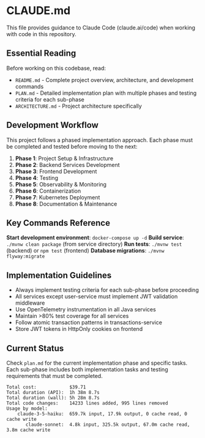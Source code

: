 # CLAUDE.md

This file provides guidance to Claude Code (claude.ai/code) when working with code in this repository.

## Essential Reading

Before working on this codebase, read:
- `README.md` - Complete project overview, architecture, and development commands
- `PLAN.md` - Detailed implementation plan with multiple phases and testing criteria for each sub-phase
- `ARCHITECTURE.md` - Project architecture specifically

## Development Workflow

This project follows a phased implementation approach. Each phase must be completed and tested before moving to the next:

1. **Phase 1**: Project Setup & Infrastructure
2. **Phase 2**: Backend Services Development  
3. **Phase 3**: Frontend Development
4. **Phase 4**: Testing
5. **Phase 5**: Observability & Monitoring
6. **Phase 6**: Containerization
7. **Phase 7**: Kubernetes Deployment
8. **Phase 8**: Documentation & Maintenance

## Key Commands Reference

**Start development environment**: `docker-compose up -d`
**Build service**: `./mvnw clean package` (from service directory)
**Run tests**: `./mvnw test` (backend) or `npm test` (frontend)
**Database migrations**: `./mvnw flyway:migrate`

## Implementation Guidelines

- Always implement testing criteria for each sub-phase before proceeding
- All services except user-service must implement JWT validation middleware
- Use OpenTelemetry instrumentation in all Java services
- Maintain >80% test coverage for all services
- Follow atomic transaction patterns in transactions-service
- Store JWT tokens in HttpOnly cookies on frontend

## Current Status

Check `plan.md` for the current implementation phase and specific tasks. Each sub-phase includes both implementation tasks and testing requirements that must be completed.

```
Total cost:            $39.71
Total duration (API):  1h 38m 8.7s
Total duration (wall): 5h 28m 8.7s
Total code changes:    14233 lines added, 995 lines removed
Usage by model:
    claude-3-5-haiku:  659.7k input, 17.9k output, 0 cache read, 0 cache write
       claude-sonnet:  4.8k input, 325.5k output, 67.0m cache read, 3.8m cache write
```
